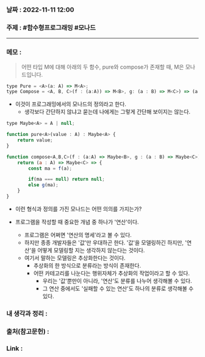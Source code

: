 ### 날짜 : 2022-11-11 12:00
### 주제 : #함수형프로그래밍 #모나드 

---- 

### 메모 : 

> 어떤 타입 M에 대해 아래의 두 함수, pure와 compose가 존재할 때, M은 모나드입니다. 

```javascript
type Pure = <A>(a: A) => M<A>; 
type Compose = <A, B, C>(f : (a:A)) => M<B>, g: (a : B) => M<C>) => (a : A) => M<C>;
```
- 이것이 프로그래밍에서의 모나드의 정의라고 한다. 
	- 생각보다 간단하지 않냐고 묻는데 나에게는 그렇게 간단해 보이지는 않는다. 

```javascript
type Maybe<A> = A | null;

function pure<A>(value : A) : Maybe<A> {
	return value;
}

function compose<A,B,C>(f : (a:A) => Maybe<B>, g : (a : B) => Maybe<C>) : (a: A) => Maybe<C> {
	return (a : A) => Maybe<C> => {
		const ma = f(a);

		if(ma === null) return null;
		else g(ma);
	}
}
```


- 이런 형식과 정의를 가진 모나드는 어떤 의의를 가지는가? 

- 프로그램을 작성할 때 중요한 개념 중 하나가 '연산'이다. 
	- 프로그램은 어쩌면 '연산의 명세'라고 볼 수 있다. 
	- 하지만 종종 개발자들은 '값'만 우대하곤 한다. '값'을 모델링하긴 하지만, '연산'을 어떻게 모델링할 지는 생각하지 않는다는 것이다. 
	- 여기서 말하는 모델링은 추상화한다는 것이다. 
		- 추상화의 한 방식으로 분류라는 방식이 존재한다. 
		- 어떤 카테고리를 나눈다는 행위자체가 추상화의 작업이라고 할 수 있다. 
			- 우리는 '값'뿐만이 아니라, '연산'도 분류를 나누어 생각해볼 수 있다. 
			- 그 연산 중에서도 '실패할 수 있는 연산'도 하나의 분류로 생각해볼 수 있다. 


### 내 생각과 정리 : 


### 출처(참고문헌) : 


### Link : 
